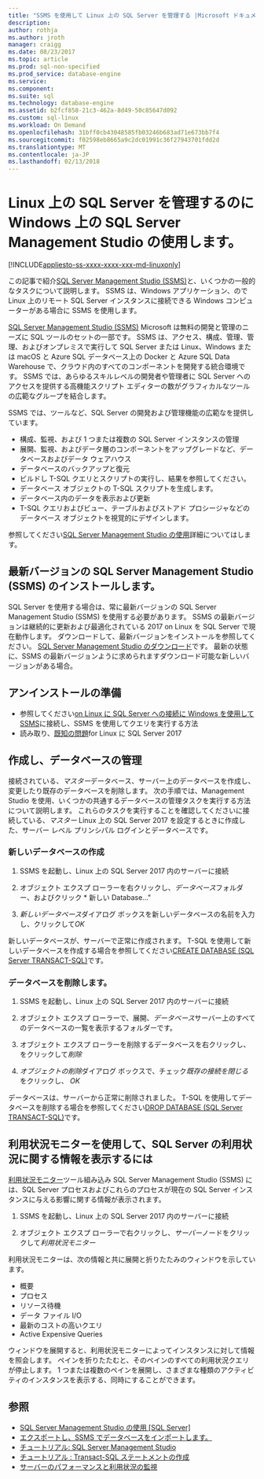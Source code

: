 ```yaml
---
title: "SSMS を使用して Linux 上の SQL Server を管理する |Microsoft ドキュメント"
description: 
author: rothja
ms.author: jroth
manager: craigg
ms.date: 08/23/2017
ms.topic: article
ms.prod: sql-non-specified
ms.prod_service: database-engine
ms.service: 
ms.component: 
ms.suite: sql
ms.technology: database-engine
ms.assetid: b2fcf858-21c3-462a-8d49-50c85647d092
ms.custom: sql-linux
ms.workload: On Demand
ms.openlocfilehash: 31bff0cb43048585fb03246b683ad71e673bb7f4
ms.sourcegitcommit: f02598eb8665a9c2dc01991c36f27943701fdd2d
ms.translationtype: MT
ms.contentlocale: ja-JP
ms.lasthandoff: 02/13/2018
---
```

# <a name="use-sql-server-management-studio-on-windows-to-manage-sql-server-on-linux"></a>Linux 上の SQL Server を管理するのに Windows 上の SQL Server Management Studio の使用します。

[!INCLUDE[appliesto-ss-xxxx-xxxx-xxx-md-linuxonly](../includes/appliesto-ss-xxxx-xxxx-xxx-md-linuxonly.md)]

この記事で紹介[SQL Server Management Studio (SSMS)](../ssms/sql-server-management-studio-ssms.md)と、いくつかの一般的なタスクについて説明します。 SSMS は、Windows アプリケーション、ので Linux 上のリモート SQL Server インスタンスに接続できる Windows コンピューターがある場合に SSMS を使用します。

[SQL Server Management Studio (SSMS)](../ssms/sql-server-management-studio-ssms.md) Microsoft は無料の開発と管理のニーズに SQL ツールのセットの一部です。 SSMS は、アクセス、構成、管理、管理、およびオンプレミスで実行して SQL Server または Linux、Windows または macOS と Azure SQL データベース上の Docker と Azure SQL Data Warehouse で、クラウド内のすべてのコンポーネントを開発する統合環境です。 SSMS では、あらゆるスキルレベルの開発者や管理者に SQL Server へのアクセスを提供する高機能スクリプト エディターの数がグラフィカルなツールの広範なグループを結合します。

SSMS では、ツールなど、SQL Server の開発および管理機能の広範なを提供しています。

- 構成、監視、および 1 つまたは複数の SQL Server インスタンスの管理
- 展開、監視、およびデータ層のコンポーネントをアップグレードなど、データベースおよびデータ ウェアハウス
- データベースのバックアップと復元
- ビルドし T-SQL クエリとスクリプトの実行し、結果を参照してください。
- データベース オブジェクトの T-SQL スクリプトを生成します。
- データベース内のデータを表示および更新
- T-SQL クエリおよびビュー、テーブルおよびストアド プロシージャなどのデータベース オブジェクトを視覚的にデザインします。

参照してください[SQL Server Management Studio の使用](https://msdn.microsoft.com/en-us/library/ms174173.aspx)詳細についてはします。

## <a name="install-the-newest-version-of-sql-server-management-studio-ssms"></a>最新バージョンの SQL Server Management Studio (SSMS) のインストールします。

SQL Server を使用する場合は、常に最新バージョンの SQL Server Management Studio (SSMS) を使用する必要があります。 SSMS の最新バージョンは継続的に更新および最適化されている 2017 on Linux を SQL Server で現在動作します。 ダウンロードして、最新バージョンをインストールを参照してください。 [SQL Server Management Studio のダウンロード](../ssms/download-sql-server-management-studio-ssms.md)です。 最新の状態に、SSMS の最新バージョンように求められますダウンロード可能な新しいバージョンがある場合。 

## <a name="before-you-begin"></a>アンインストールの準備
- 参照してください[on Linux に SQL Server への接続に Windows を使用して SSMS](sql-server-linux-develop-use-ssms.md)に接続し、SSMS を使用してクエリを実行する方法
- 読み取り、[既知の問題](sql-server-linux-release-notes.md)for Linux に SQL Server 2017

## <a name="create-and-manage-databases"></a>作成し、データベースの管理
接続されている、*マスター*データベース、サーバー上のデータベースを作成し、変更したり既存のデータベースを削除します。 次の手順では、Management Studio を使用、いくつかの共通するデータベースの管理タスクを実行する方法について説明します。 これらのタスクを実行することを確認してくださいに接続している、*マスター* Linux 上の SQL Server 2017 を設定するときに作成した、サーバー レベル プリンシパル ログインとデータベースです。

### <a name="create-a-new-database"></a>新しいデータベースの作成

1. SSMS を起動し、Linux 上の SQL Server 2017 内のサーバーに接続

2. オブジェクト エクスプ ローラーを右クリックし、*データベース*フォルダー、およびクリック * 新しい Database…"

3. *新しいデータベース*ダイアログ ボックスを新しいデータベースの名前を入力し、クリックして*OK*

新しいデータベースが、サーバーで正常に作成されます。 T-SQL を使用して新しいデータベースを作成する場合を参照してください[CREATE DATABASE (SQL Server TRANSACT-SQL)](../t-sql/statements/create-database-sql-server-transact-sql.md)です。

### <a name="drop-a-database"></a>データベースを削除します。

1. SSMS を起動し、Linux 上の SQL Server 2017 内のサーバーに接続

2. オブジェクト エクスプ ローラーで、展開、*データベース*サーバー上のすべてのデータベースの一覧を表示するフォルダーです。

3. オブジェクト エクスプ ローラーを削除するデータベースを右クリックし、をクリックして*削除*

4. *オブジェクトの削除*ダイアログ ボックスで、チェック*既存の接続を閉じる* をクリックし、 *OK*

データベースは、サーバーから正常に削除されました。 T-SQL を使用してデータベースを削除する場合を参照してください[DROP DATABASE (SQL Server TRANSACT-SQL)](../t-sql/statements/drop-database-transact-sql.md)です。

## <a name="use-activity-monitor-to-see-information-about-sql-server-activity"></a>利用状況モニターを使用して、SQL Server の利用状況に関する情報を表示するには

[利用状況モニター](../relational-databases/performance-monitor/activity-monitor.md)ツール組み込み SQL Server Management Studio (SSMS) には、SQL Server プロセスおよびこれらのプロセスが現在の SQL Server インスタンスに与える影響に関する情報が表示されます。

1. SSMS を起動し、Linux 上の SQL Server 2017 内のサーバーに接続

2. オブジェクト エクスプ ローラーで右クリックし、*サーバー*ノードをクリックして*利用状況モニター*

利用状況モニターは、次の情報と共に展開と折りたたみのウィンドウを示しています。
- 概要
- プロセス
- リソース待機
- データ ファイル I/O
- 最新のコストの高いクエリ
- Active Expensive Queries

ウィンドウを展開すると、利用状況モニターによってインスタンスに対して情報を照会します。 ペインを折りたたむと、そのペインのすべての利用状況クエリが停止します。 1 つまたは複数のペインを展開し、さまざまな種類のアクティビティのインスタンスを表示する、同時にすることができます。

## <a name="see-also"></a>参照
- [SQL Server Management Studio の使用 [SQL Server]](https://msdn.microsoft.com/en-us/library/ms174173.aspx)
- [エクスポートし、SSMS でデータベースをインポートします。](sql-server-linux-migrate-ssms.md)
- [チュートリアル: SQL Server Management Studio](https://msdn.microsoft.com/en-us/library/bb934498.aspx)
- [チュートリアル : Transact-SQL ステートメントの作成](../t-sql/tutorial-writing-transact-sql-statements.md)
- [サーバーのパフォーマンスと利用状況の監視](../relational-databases/performance/server-performance-and-activity-monitoring.md)
